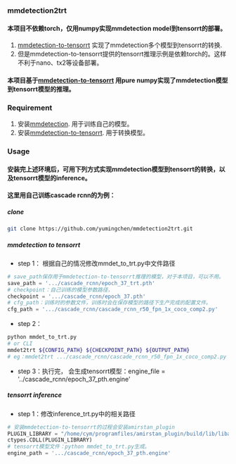 ### mmdetection2trt
#### 本项目不依赖torch，仅用numpy实现mmdetection model到tensorrt的部署。
1. [mmdetection-to-tensorrt](https://github.com/grimoire/mmdetection-to-tensorrt) 实现了mmdetection多个模型到tensorrt的转换.
2. 但是mmdetection-to-tensorrt提供的tensorrt推理示例是依赖torch的。这样不利于nano、tx2等设备部署。
#### 本项目基于[mmdetection-to-tensorrt](https://github.com/grimoire/mmdetection-to-tensorrt) 用pure numpy实现了mmdetection模型到tensorrt模型的推理。
### Requirement
1. 安装[mmdetection](https://github.com/open-mmlab/mmdetection). 用于训练自己的模型。
2. 安装[mmdetection-to-tensorrt](https://github.com/grimoire/mmdetection-to-tensorrt). 用于转换模型。

### Usage
#### 安装完上述环境后，可用下列方式实现mmdetection模型到tensorrt的转换，以及tensorrt模型的inference。
#### 这里用自己训练cascade rcnn的为例：
##### clone 
```bash
git clone https://github.com/yumingchen/mmdetection2trt.git
```
##### mmdetection to tensorrt
- step 1： 根据自己的情况修改mmdet_to_trt.py中文件路径
```python
# save_path保存用于mmdetection-to-tensorrt推理的模型，对于本项目，可以不用。
save_path = '.../cascade_rcnn/epoch_37_trt.pth'
# checkpoint：自己训练的模型参数路径，
checkpoint = '.../cascade_rcnn/epoch_37.pth'
# cfg_path：训练时的参数文件，训练时会在保存模型的路径下生产完成的配置文件。
cfg_path = '.../cascade_rcnn/cascade_rcnn_r50_fpn_1x_coco_comp2.py'
```
- step 2：
```bash
python mmdet_to_trt.py
# or CLI
mmdet2trt ${CONFIG_PATH} ${CHECKPOINT_PATH} ${OUTPUT_PATH}
# eg：mmdet2trt .../cascade_rcnn/cascade_rcnn_r50_fpn_1x_coco_comp2.py .../cascade_rcnn/epoch_37.pth .../cascade_rcnn/epoch_37_pth.engine
```
- step 3：执行完， 会生成tensorrt模型：engine_file = '../cascade_rcnn/epoch_37_pth.engine'
##### tensorrt inference
- step 1：修改inference_trt.py中的相关路径
```python
# 安装mmdetection-to-tensorrt的过程会安装amirstan_plugin
PLUGIN_LIBRARY = "/home/cym/programfiles/amirstan_plugin/build/lib/libamirstan_plugin.so"
ctypes.CDLL(PLUGIN_LIBRARY)
# tensorrt模型文件：python mmdet_to_trt.py生成。
engine_path = '.../cascade_rcnn/epoch_37_pth.engine'
```